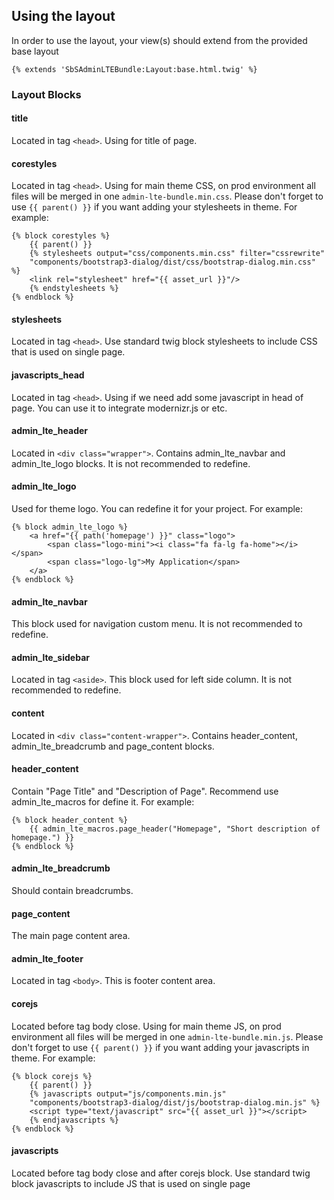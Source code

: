 ## Using the layout

In order to use the layout, your view(s) should extend from the provided base layout

```
{% extends 'SbSAdminLTEBundle:Layout:base.html.twig' %}
```

### Layout Blocks

#### title
  Located in tag `<head>`. Using for title of page.

#### corestyles
  Located in tag `<head>`. Using for main theme CSS, on prod environment all files will be merged in one `admin-lte-bundle.min.css`.
  Please don't forget to use `{{ parent() }}` if you want adding your stylesheets in theme. For example:
```twig
{% block corestyles %}
    {{ parent() }}
    {% stylesheets output="css/components.min.css" filter="cssrewrite"
    "components/bootstrap3-dialog/dist/css/bootstrap-dialog.min.css" %}
    <link rel="stylesheet" href="{{ asset_url }}"/>
    {% endstylesheets %}
{% endblock %}
```

#### stylesheets
  Located in tag `<head>`. Use standard twig block stylesheets to include CSS that is used on single page.

#### javascripts_head
  Located in tag `<head>`. Using if we need add some javascript in head of page. You can use it to integrate modernizr.js or etc.

#### admin_lte_header
  Located in `<div class="wrapper">`. Contains admin_lte_navbar and admin_lte_logo blocks. It is not recommended to redefine.

#### admin_lte_logo
  Used for theme logo. You can redefine it for your project. For example:
```twig
{% block admin_lte_logo %}
    <a href="{{ path('homepage') }}" class="logo">
        <span class="logo-mini"><i class="fa fa-lg fa-home"></i></span>
        <span class="logo-lg">My Application</span>
    </a>
{% endblock %}
```

#### admin_lte_navbar
  This block used for navigation custom menu. It is not recommended to redefine.

#### admin_lte_sidebar
  Located in tag `<aside>`. This block used for left side column. It is not recommended to redefine.

#### content
 Located in `<div class="content-wrapper">`. Contains header_content, admin_lte_breadcrumb and page_content blocks.

#### header_content
  Contain "Page Title" and "Description of Page". Recommend use admin_lte_macros for define it. For example:
```twig
{% block header_content %}
    {{ admin_lte_macros.page_header("Homepage", "Short description of homepage.") }}
{% endblock %}
```

#### admin_lte_breadcrumb
  Should contain breadcrumbs.

#### page_content
  The main page content area.

#### admin_lte_footer
  Located in tag `<body>`. This is footer content area.

#### corejs
  Located before tag body close. Using for main theme JS, on prod environment all files will be merged in one `admin-lte-bundle.min.js`.
  Please don't forget to use `{{ parent() }}` if you want adding your javascripts in theme. For example:
```twig
{% block corejs %}
    {{ parent() }}
    {% javascripts output="js/components.min.js"
    "components/bootstrap3-dialog/dist/js/bootstrap-dialog.min.js" %}
    <script type="text/javascript" src="{{ asset_url }}"></script>
    {% endjavascripts %}
{% endblock %}
```

#### javascripts
  Located before tag body close and after corejs block. Use standard twig block javascripts to include JS that is used on single page

